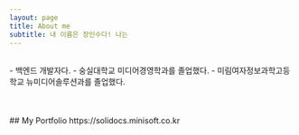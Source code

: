 ```yaml
---
layout: page
title: About me
subtitle: 내 이름은 장인수다! 나는
---
```

<br/>
- 백엔드 개발자다.
- 숭실대학교 미디어경영학과를 졸업했다.
- 미림여자정보과학고등학교 뉴미디어솔루션과를 졸업했다.  
<br/>
<br/>
<br/>
<br/>
## My Portfolio
https://solidocs.minisoft.co.kr